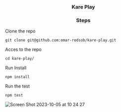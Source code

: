 <h3 align="center">Kare Play</h3>

<h3 align="center">Steps</h3>
<p>Clone the repo</p>

  ```
  git clone git@github.com:omar-rodsob/kare-play.git
 ```
<p>Acces to the repo</p>

 ```
cd kare-play/
 ```

<p>Run Install </p>

```
npm install
```

<p>Run the test</p>

 ```
npm test
 ```

![Screen Shot 2023-10-05 at 10 24 27](https://github.com/omar-rodsob/kare-play/assets/3260587/5cc9da35-6549-4918-82f2-9d5a5fb42727)
